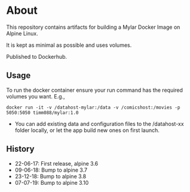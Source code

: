# About

This repository contains artifacts for building a Mylar Docker Image on Alpine Linux.

It is kept as minimal as possible and uses volumes.

Published to Dockerhub.

## Usage

To run the docker container ensure your run command has the required volumes you want. E.g.,

`docker run -it -v /datahost-mylar:/data -v /comicshost:/movies -p 5050:5050 timm088/mylar:1.0`

- You can add existing data and configuration files to the /datahost-xx folder locally, or let the app build new ones on first launch.

## History

- 22-06-17: First release, alpine 3.6
- 09-06-18: Bump to alpine 3.7
- 23-12-18: Bump to alpine 3.8
- 07-07-19: Bump to alpine 3.10

